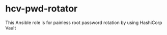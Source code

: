 # hcv-pwd-rotator

This Ansible role is for painless root password rotation by using HashiCorp Vault
